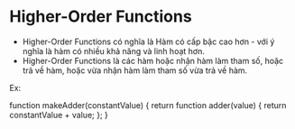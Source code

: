 # Higher-Order Functions

- Higher-Order Functions có nghĩa là Hàm có cấp bậc cao hơn - với ý nghĩa là hàm có nhiều khả năng và linh hoạt hơn.
- Higher-Order Functions là các hàm hoặc nhận hàm làm tham số, hoặc trả về hàm, hoặc vừa nhận hàm làm tham số vừa trả về hàm.

Ex:

function makeAdder(constantValue) {
  return function adder(value) {
    return constantValue + value;
  };
}